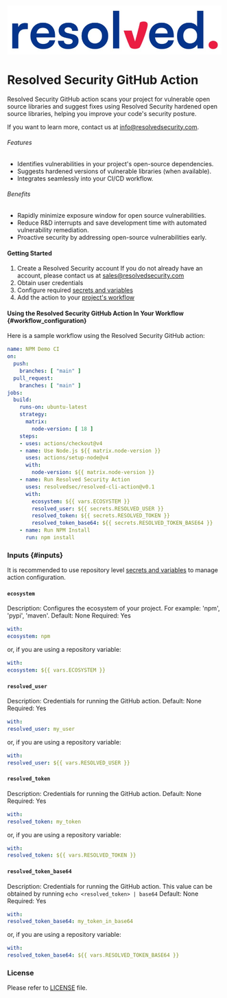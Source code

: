 <img src='resolved.jpg' width='500'>

# Resolved Security GitHub Action

Resolved Security GitHub action scans your project for vulnerable open source libraries and suggest fixes using Resolved Security hardened open source libraries, helping you improve your code's security posture.

If you want to learn more, contact us at <info@resolvedsecurity.com>.

###### Features

* Identifies vulnerabilities in your project's open-source dependencies.
* Suggests hardened versions of vulnerable libraries (when available).
* Integrates seamlessly into your CI/CD workflow.

###### Benefits

* Rapidly minimize exposure window for open source vulnerabilities.
* Reduce R&D interrupts and save development time with automated vulnerability remediation.
* Proactive security by addressing open-source vulnerabilities early.

#### Getting Started

1. Create a Resolved Security account
  If you do not already have an account, please contact us at <sales@resolvedsecurity.com>
2. Obtain user credentials
3. Configure required [secrets and variables](#inputs-inputs)
4. Add the action to your [project's workflow](#using-the-resolved-security-github-action-in-your-workflow-workflow_configuration)

#### Using the Resolved Security GitHub Action In Your Workflow {#workflow_configuration}

Here is a sample workflow using the Resolved Security GitHub action:

```yaml
name: NPM Demo CI
on:
  push:
    branches: [ "main" ]
  pull_request:
    branches: [ "main" ]
jobs:
  build:
    runs-on: ubuntu-latest
    strategy:
      matrix:
        node-version: [ 18 ]
    steps:
    - uses: actions/checkout@v4
    - name: Use Node.js ${{ matrix.node-version }}
      uses: actions/setup-node@v4
      with:
        node-version: ${{ matrix.node-version }}
    - name: Run Resolved Security Action
      uses: resolvedsec/resolved-cli-action@v0.1
      with:
        ecosystem: ${{ vars.ECOSYSTEM }}
        resolved_user: ${{ secrets.RESOLVED_USER }}
        resolved_token: ${{ secrets.RESOLVED_TOKEN }}
        resolved_token_base64: ${{ secrets.RESOLVED_TOKEN_BASE64 }}
    - name: Run NPM Install
      run: npm install
```

### Inputs {#inputs}

It is recommended to use repository level [secrets and variables](https://docs.github.com/en/actions/learn-github-actions/variables) to manage action configuration.

#### `ecosystem`

Description: Configures the ecosystem of your project. For example: 'npm', 'pypi', 'maven'.
Default: None
Required: Yes

```yaml
with:
ecosystem: npm
```

or, if you are using a repository variable:

```yaml
with:
ecosystem: ${{ vars.ECOSYSTEM }}
```

#### `resolved_user`

Description: Credentials for running the GitHub action.
Default: None
Required: Yes

```yaml
with:
resolved_user: my_user
```

or, if you are using a repository variable:

```yaml
with:
resolved_user: ${{ vars.RESOLVED_USER }}
```

#### `resolved_token`

Description: Credentials for running the GitHub action.
Default: None
Required: Yes

```yaml
with:
resolved_token: my_token
```

or, if you are using a repository variable:

```yaml
with:
resolved_token: ${{ vars.RESOLVED_TOKEN }}
```

#### `resolved_token_base64`

Description: Credentials for running the GitHub action. This value can be obtained by running `echo <resolved_token> | base64`
Default: None
Required: Yes

```yaml
with:
resolved_token_base64: my_token_in_base64
```

or, if you are using a repository variable:

```yaml
with:
resolved_token_base64: ${{ vars.RESOLVED_TOKEN_BASE64 }}
```

### License

Please refer to [LICENSE](LICENSE) file.
